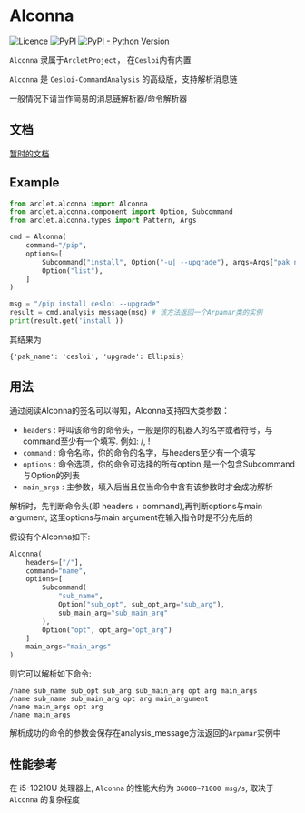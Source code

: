 # Alconna
[![Licence](https://img.shields.io/github/license/ArcletProject/Alconna)](https://github.com/ArcletProject/Alconna/blob/master/LICENSE)
[![PyPI](https://img.shields.io/pypi/v/arclet-alconna)](https://pypi.org/project/arclet-alconna)
[![PyPI - Python Version](https://img.shields.io/pypi/pyversions/arclet-alconna)](https://www.python.org/)

`Alconna` 隶属于`ArcletProject`， 在`Cesloi`内有内置

`Alconna` 是 `Cesloi-CommandAnalysis` 的高级版，支持解析消息链

一般情况下请当作简易的消息链解析器/命令解析器

## 文档

[暂时的文档](https://github.com/RF-Tar-Railt/Cesloi/wiki/Alconna-Introduction)

## Example
```python
from arclet.alconna import Alconna
from arclet.alconna.component import Option, Subcommand
from arclet.alconna.types import Pattern, Args

cmd = Alconna(
    command="/pip",
    options=[
        Subcommand("install", Option("-u| --upgrade"), args=Args["pak_name": str])
        Option("list"),
    ]
)

msg = "/pip install cesloi --upgrade"
result = cmd.analysis_message(msg) # 该方法返回一个Arpamar类的实例
print(result.get('install'))
```
其结果为
```
{'pak_name': 'cesloi', 'upgrade': Ellipsis}
```

## 用法
通过阅读Alconna的签名可以得知，Alconna支持四大类参数：
 - `headers` : 呼叫该命令的命令头，一般是你的机器人的名字或者符号，与command至少有一个填写. 例如: /, !
 - `command` : 命令名称，你的命令的名字，与headers至少有一个填写
 - `options` : 命令选项，你的命令可选择的所有option,是一个包含Subcommand与Option的列表
 - `main_args` : 主参数，填入后当且仅当命令中含有该参数时才会成功解析

解析时，先判断命令头(即 headers + command),再判断options与main argument, 这里options与main argument在输入指令时是不分先后的

假设有个Alconna如下:
```python
Alconna(
    headers=["/"],
    command="name",
    options=[
        Subcommand(
            "sub_name",
            Option("sub_opt", sub_opt_arg="sub_arg"), 
            sub_main_arg="sub_main_arg"
        ),
        Option("opt", opt_arg="opt_arg")
    ]
    main_args="main_args"
)
```
则它可以解析如下命令:
```
/name sub_name sub_opt sub_arg sub_main_arg opt arg main_args
/name sub_name sub_main_arg opt arg main_argument
/name main_args opt arg
/name main_args
```
解析成功的命令的参数会保存在analysis_message方法返回的`Arpamar`实例中

## 性能参考
在 i5-10210U 处理器上, `Alconna` 的性能大约为 `36000~71000 msg/s`, 取决于 `Alconna` 的复杂程度
